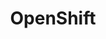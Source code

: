 ---
title: OpenShift
show_read_time: false
canonical_url: 'https://docs.projectcalico.org/v3.5/getting-started/openshift/index'
---